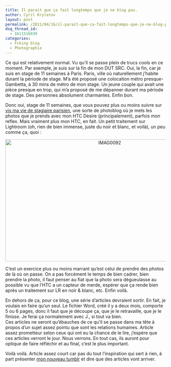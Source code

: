 ```yaml
---
title: Il parait que ça fait longtemps que je ne blog pas.
author: Cyril Krylatov
layout: post
permalink: /2011/04/16/il-parait-que-ca-fait-longtemps-que-je-ne-blog-pas/
dsq_thread_id:
  - 1611516839
categories:
  - Fcking blog
  - Photographie
---
```

Ce qui est relativement normal. Vu qu&rsquo;il se passe plein de trucs cools en ce moment. Par exemple, je suis sur la fin de mon DUT SRC. Oui, la fin, car je suis en stage de 11 semaines à Paris. Paris, ville où naturellement j&rsquo;habite durant la période de stage. M&rsquo;a été proposé une colocation métro presque-Gambetta, à 30 mins de métro de mon stage. Un jeune couple qui avait une pièce presque en trop, qui m&rsquo;a proposé de me dépanner durant ma période de stage. Des personnes absolument charmantes. Enfin bon.

Donc oui, stage de 11 semaines, que vous pouvez plus ou moins suivre sur [vis ma vie de stagiaire parisien][1], une sorte de photoblog où je mets les photos que je prends avec mon HTC Desire (principalement), parfois mon reflex. Mais vraiment plus mon HTC, en fait. Un petit traitement sur Lightroom (oh, rien de bien immense, juste du noir et blanc, et voilà), un peu comme ça, quoi :

<p style="text-align:center;">
  <a href="http://www.flickr.com/photos/dondapo/5601088503/" title="IMAG0092 de Cyril Krylatov, sur Flickr"><img src="http://farm6.static.flickr.com/5103/5601088503_6259e07f81_z.jpg" width="640" height="383" alt="IMAG0092" /></a>
</p>

<!--more-->

C&rsquo;est un exercice plus ou moins marrant qu&rsquo;est celui de prendre des photos de là où on passe. On a pas forcément le temps de bien cadrer, bien prendre la photo, il faut penser au fiat que la photo sera dégueulasse au possible vu que l&rsquo;HTC a un capteur de merde, espérer que ça rende bien après un traitement sur LR en noir & blanc, etc. Enfin voilà.

En dehors de ça, pour ce blog, une série d&rsquo;articles devraient sortir. En fait, je voulais en faire qu&rsquo;un seul. Le fichier Word, créé il y a deux mois, comporte 5 ou 6 pages, donc il faut que je découpe ça, que je le retravaille, que je le finisse. Je ferai ça normalement avec J., si tout va bien.  
Ces articles ne seront qu&rsquo;ébauches de ce qu&rsquo;il se passe dans ma tête à propos d&rsquo;un sujet assez pointu que sont les relations humaines. Article assez prometteur selon ceux qui ont eu la chance de le lire, j&rsquo;espère que ces articles verront le jour. Nous verrons. En tout cas, ils auront pour optique de faire réfléchir et au final, c&rsquo;est le plus important.

Voilà voilà. Article assez court car pas du tout l&rsquo;inspiration qui sert à rien, à part présenter [mon nouveau tumblr][1] et dire que des articles vont arriver.

 [1]: http://vismaviedestagiaireparisien.tumblr.com/